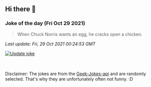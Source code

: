 ## Hi there 👋

### Joke of the day (Fri Oct 29 2021)
<!-- joke -->
>When Chuck Norris wants an egg, he cracks open a chicken.
<!-- /joke -->

*Last update: Fri, 29 Oct 2021 00:24:53 GMT*

[![Update joke](https://github.com/nclskfm/nclskfm/actions/workflows/joke.yml/badge.svg)](https://github.com/nclskfm/nclskfm/actions/workflows/joke.yml)

<br><br>
Disclaimer: The jokes are from the [Geek-Jokes-api](https://github.com/sameerkumar18/geek-joke-api) and are randomly selected. That's why they are unfortunately often not funny. :D

